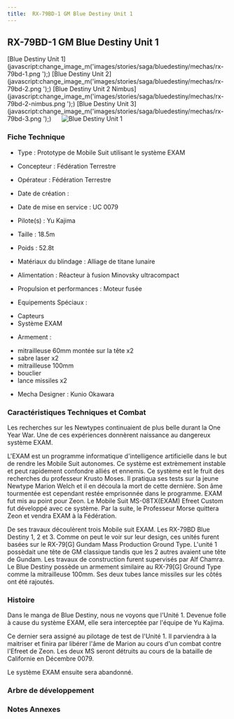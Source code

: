 ```yaml
---
title:  RX-79BD-1 GM Blue Destiny Unit 1
---
```


 RX-79BD-1 GM Blue Destiny Unit 1
---------------------------------


[Blue Destiny Unit 1](javascript:change_image_m('images/stories/saga/bluedestiny/mechas/rx-79bd-1.png
');) [Blue Destiny Unit 2](javascript:change_image_m('images/stories/saga/bluedestiny/mechas/rx-79bd-2.png
');) [Blue Destiny Unit 2 Nimbus](javascript:change_image_m('images/stories/saga/bluedestiny/mechas/rx-79bd-2-nimbus.png
');) [Blue Destiny Unit 3](javascript:change_image_m('images/stories/saga/bluedestiny/mechas/rx-79bd-3.png
');)      ![
Blue Destiny Unit 1](/images/stories/saga/bluedestiny/mechas/rx-79bd-1.png
)    
### Fiche Technique



- Type : Prototype de Mobile Suit utilisant le système EXAM
  
- Concepteur : Fédération Terrestre
  
- Opérateur : Fédération Terrestre
  
- Date de création : 
  
- Date de mise en service : UC 0079
  
- Pilote(s) : Yu Kajima
  
- Taille : 18.5m
  
- Poids : 52.8t
  
- Matériaux du blindage : Alliage de titane lunaire
  
- Alimentation : Réacteur à fusion Minovsky ultracompact
  
- Propulsion et performances : Moteur fusée
  
- Equipements Spéciaux :


* Capteurs
* Système EXAM


- Armement :


* mitrailleuse 60mm montée sur la tête x2
* sabre laser x2
* mitrailleuse 100mm
* bouclier
* lance missiles x2


- Mecha Designer : Kunio Okawara


### Caractéristiques Techniques et Combat


Les recherches sur les Newtypes continuaient de plus belle durant la One Year War. Une de ces expériences donnèrent naissance au dangereux système EXAM. 


L'EXAM est un programme informatique d'intelligence artificielle dans le but de rendre les Mobile Suit autonomes. Ce système est extrèmement instable et peut rapidement confondre alliés et ennemis. Ce système est le fruit des recherches du professeur Krusto Moses. Il pratiqua ses tests sur la jeune Newtype Marion Welch et il en découla la mort de cette dernière. Son âme tourmentée est cependant restée emprisonnée dans le programme. EXAM fut mis au point pour Zeon. Le Mobile Suit MS-08TX(EXAM) Efreet Custom fut développé avec ce système. Par la suite, le Professeur Morse quittera Zeon et vendra EXAM à la Fédération. 


De ses travaux découlèrent trois Mobile suit EXAM. Les RX-79BD Blue Destiny 1, 2 et 3. Comme on peut le voir sur leur design, ces unités furent basées sur le RX-79[G] Gundam Mass Production Ground Type. L'unité 1 possèdait une tête de GM classique tandis que les 2 autres avaient une tête de Gundam. Les travaux de construction furent supervisés par Alf Chamra. Le Blue Destiny possède un armement similaire au RX-79[G] Ground Type comme la mitrailleuse 100mm. Ses deux tubes lance missiles sur les côtés ont été rajoutés. 


### Histoire


Dans le manga de Blue Destiny, nous ne voyons que l'Unité 1. Devenue folle à cause du système EXAM, elle sera interceptée par l'équipe de Yu Kajima.   

Ce dernier sera assigné au pilotage de test de l'Unité 1. Il parviendra à la maitriser et finira par libérer l'âme de Marion au cours d'un combat contre l'Efreet de Zeon. Les deux MS seront détruits au cours de la bataille de Californie en Décembre 0079. 


Le système EXAM ensuite sera abandonné.


### Arbre de développement


### Notes Annexes


